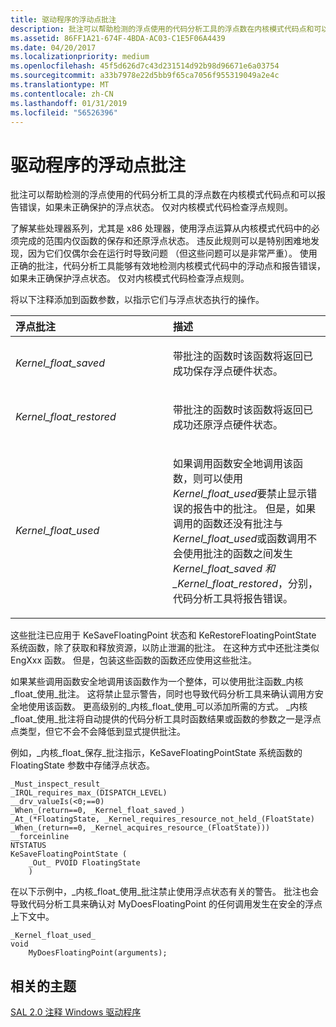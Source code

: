 ```yaml
---
title: 驱动程序的浮动点批注
description: 批注可以帮助检测的浮点使用的代码分析工具的浮点数在内核模式代码点和可以报告错误，如果未正确保护的浮点状态。 仅对内核模式代码检查浮点规则。
ms.assetid: 86FF1A21-674F-4BDA-AC03-C1E5F06A4439
ms.date: 04/20/2017
ms.localizationpriority: medium
ms.openlocfilehash: 45f5d626d7c43d231514d92b98d96671e6a03754
ms.sourcegitcommit: a33b7978e22d5bb9f65ca7056f955319049a2e4c
ms.translationtype: MT
ms.contentlocale: zh-CN
ms.lasthandoff: 01/31/2019
ms.locfileid: "56526396"
---
```

# <a name="floating-point-annotations-for-drivers"></a>驱动程序的浮动点批注


批注可以帮助检测的浮点使用的代码分析工具的浮点数在内核模式代码点和可以报告错误，如果未正确保护的浮点状态。 仅对内核模式代码检查浮点规则。

了解某些处理器系列，尤其是 x86 处理器，使用浮点运算从内核模式代码中的必须完成的范围内仅函数的保存和还原浮点状态。 违反此规则可以是特别困难地发现，因为它们仅偶尔会在运行时导致问题 （但这些问题可以是非常严重）。 使用正确的批注，代码分析工具能够有效地检测内核模式代码中的浮动点和报告错误，如果未正确保护浮点状态。 仅对内核模式代码检查浮点规则。

将以下注释添加到函数参数，以指示它们与浮点状态执行的操作。

<table>
<colgroup>
<col width="50%" />
<col width="50%" />
</colgroup>
<thead>
<tr class="header">
<th align="left">浮点批注</th>
<th align="left">描述</th>
</tr>
</thead>
<tbody>
<tr class="odd">
<td align="left"><p><span id="_Kernel_float_saved_"></span><span id="_kernel_float_saved_"></span><span id="_KERNEL_FLOAT_SAVED_"></span><em>Kernel_float_saved</em></p></td>
<td align="left"><p>带批注的函数时该函数将返回已成功保存浮点硬件状态。</p></td>
</tr>
<tr class="even">
<td align="left"><p><span id="_Kernel_float_restored_"></span><span id="_kernel_float_restored_"></span><span id="_KERNEL_FLOAT_RESTORED_"></span><em>Kernel_float_restored</em></p></td>
<td align="left"><p>带批注的函数时该函数将返回已成功还原浮点硬件状态。</p></td>
</tr>
<tr class="odd">
<td align="left"><p><span id="_Kernel_float_used_"></span><span id="_kernel_float_used_"></span><span id="_KERNEL_FLOAT_USED_"></span><em>Kernel_float_used</em></p></td>
<td align="left"><p>如果调用函数安全地调用该函数，则可以使用<em>Kernel_float_used</em>要禁止显示错误的报告中的批注。 但是，如果调用的函数还没有批注与<em>Kernel_float_used</em>或函数调用不会使用批注的函数之间发生<em>Kernel_float_saved 和 _Kernel_float_restored</em>，分别，代码分析工具将报告错误。</p></td>
</tr>
</tbody>
</table>



这些批注已应用于 KeSaveFloatingPoint 状态和 KeRestoreFloatingPointState 系统函数，除了获取和释放资源，以防止泄漏的批注。 在这种方式中还批注类似 EngXxx 函数。 但是，包装这些函数的函数还应使用这些批注。

如果某些调用函数安全地调用该函数作为一个整体，可以使用批注函数\_内核\_float\_使用\_批注。 这将禁止显示警告，同时也导致代码分析工具来确认调用方安全地使用该函数。 更高级别的\_内核\_float\_使用\_可以添加所需的方式。 \_内核\_float\_使用\_批注将自动提供的代码分析工具时函数结果或函数的参数之一是浮点点类型，但它不会不会降低到显式提供批注。

例如，\_内核\_float\_保存\_批注指示，KeSaveFloatingPointState 系统函数的 FloatingState 参数中存储浮点状态。

```ManagedCPlusPlus
_Must_inspect_result_  
_IRQL_requires_max_(DISPATCH_LEVEL)  
__drv_valueIs(<0;==0)  
_When_(return==0, _Kernel_float_saved_)  
_At_(*FloatingState, _Kernel_requires_resource_not_held_(FloatState) _When_(return==0, _Kernel_acquires_resource_(FloatState)))  
__forceinline  
NTSTATUS  
KeSaveFloatingPointState (  
    _Out_ PVOID FloatingState  
    )  
```

在以下示例中，\_内核\_float\_使用\_批注禁止使用浮点状态有关的警告。 批注也会导致代码分析工具来确认对 MyDoesFloatingPoint 的任何调用发生在安全的浮点上下文中。

```
_Kernel_float_used_
void
    MyDoesFloatingPoint(arguments);
```

## <a name="span-idrelatedtopicsspanrelated-topics"></a><span id="related_topics"></span>相关的主题


[SAL 2.0 注释 Windows 驱动程序](sal-2-annotations-for-windows-drivers.md)










